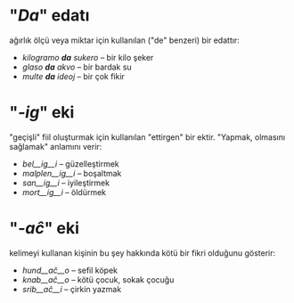 # "*Da*" edatı

ağırlık ölçü veya miktar için kullanılan ("de" benzeri) bir edattır:

- *kilogramo __da__ sukero* – bir kilo şeker
- *glaso __da__ akvo* – bir bardak su
- *multe __da__ ideoj* – bir çok fikir 

# "*-ig*" eki

"geçişli" fiil oluşturmak için kullanılan "ettirgen" bir ektir. "Yapmak, olmasını sağlamak" anlamını verir:

- *bel__ig__i* – güzelleştirmek
- *malplen__ig__i* – boşaltmak
- *san__ig__i* – iyileştirmek
- *mort__ig__i* – öldürmek

# "*-aĉ*" eki

kelimeyi kullanan kişinin bu şey hakkında kötü bir fikri olduğunu gösterir:

- *hund__aĉ__o* – sefil köpek
- *knab__aĉ__o* – kötü çocuk, sokak çocuğu
- *srib__aĉ__i* – çirkin yazmak
 
